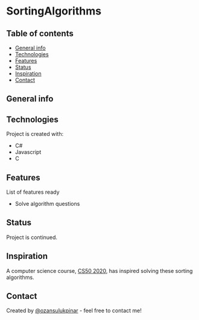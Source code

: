 # SortingAlgorithms

## Table of contents

- [General info](#general-info)
- [Technologies](#technologies)
- [Features](#features)
- [Status](#status)
- [Inspiration](#inspiration)
- [Contact](#contact)

## General info

## Technologies

Project is created with:

- C#
- Javascript
- C

## Features

List of features ready

- Solve algorithm questions

## Status

Project is continued.

## Inspiration

A computer science course, [CS50 2020](https://www.youtube.com/watch?v=gR6nycuZKlM), has inspired solving these sorting algorithms.

## Contact

Created by [@ozansulukpinar](https://github.com/ozansulukpinar) - feel free to contact me!
